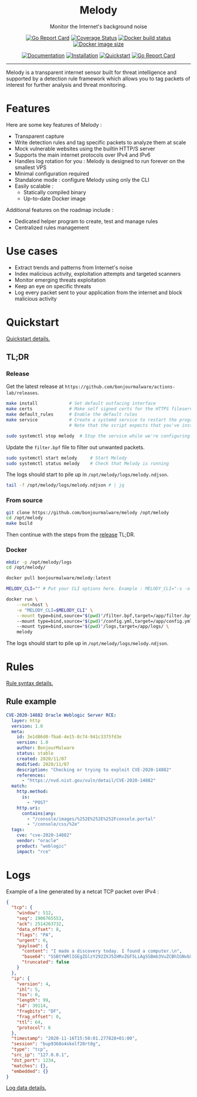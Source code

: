 <p align="center">
  <h1 align="center">Melody</h1>
  <p align="center">Monitor the Internet's background noise</p>
</p>

<p align="center">
    <a href="https://goreportcard.com/badge/github.com/bonjourmalware/melody"><img src="https://goreportcard.com/badge/github.com/bonjourmalware/melody" alt="Go Report Card"/></a>
    <a href="https://coveralls.io/github/bonjourmalware/melody"><img src="https://coveralls.io/repos/github/bonjourmalware/melody/badge.svg" alt="Coverage Status"/></a>
    <a href="https://hub.docker.com/r/bonjourmalware/melody/builds"><img src="https://img.shields.io/docker/cloud/build/bonjourmalware/melody" alt="Docker build status"/></a>
    <a href="https://hub.docker.com/r/bonjourmalware/melody/builds"><img src="https://img.shields.io/docker/image-size/bonjourmalware/melody" alt="Docker image size"/></a>
</p>

<p align="center">
    <a href="https://bonjourmalware.github.io/melody/"><img src="https://img.shields.io/badge/%F0%9F%93%9A-Documentation-informational" alt="Documentation"/></a>
    <a href="https://bonjourmalware.github.io/melody/installation"><img src="https://img.shields.io/badge/%F0%9F%93%9A-Installation-informational" alt="Installation"/></a>
    <a href="https://bonjourmalware.github.io/melody/quickstart"><img src="https://img.shields.io/badge/%F0%9F%93%9A-Quickstart-informational" alt="Quickstart"/></a>
    <a href="https://opensource.org/licenses/MIT"><img src="https://img.shields.io/badge/License-MIT-green.svg" alt="Go Report Card"/></a>
</p>

---

Melody is a transparent internet sensor built for threat intelligence and supported by a detection rule framework which allows you to tag packets of interest for further analysis and threat monitoring.

# Features
Here are some key features of Melody :

+ Transparent capture
+ Write detection rules and tag specific packets to analyze them at scale 
+ Mock vulnerable websites using the builtin HTTP/S server
+ Supports the main internet protocols over IPv4 and IPv6
+ Handles log rotation for you : Melody is designed to run forever on the smallest VPS
+ Minimal configuration required
+ Standalone mode : configure Melody using only the CLI
+ Easily scalable :
    + Statically compiled binary
    + Up-to-date Docker image

Additional features on the roadmap include :

+ Dedicated helper program to create, test and manage rules
+ Centralized rules management

# Use cases

+ Extract trends and patterns from Internet's noise 
+ Index malicious activity, exploitation attempts and targeted scanners
+ Monitor emerging threats exploitation
+ Keep an eye on specific threats
+ Log every packet sent to your application from the internet and block malicious activity

# Quickstart
[Quickstart details.](https://bonjourmalware.github.io/melody/installation)

## TL;DR
### Release
Get the latest release at `https://github.com/bonjourmalware/actions-lab/releases`.

```bash
make install            # Set default outfacing interface
make certs              # Make self signed certs for the HTTPS fileserver
make default_rules      # Enable the default rules
make service            # Create a systemd service to restart the program automatically and launch it at startup 
                        # Note that the script expects that you've installed Melody in /opt/melody

sudo systemctl stop melody  # Stop the service while we're configuring it
```

Update the `filter.bpf` file to filter out unwanted packets.

```bash
sudo systemctl start melody     # Start Melody
sudo systemctl status melody    # Check that Melody is running    
```

The logs should start to pile up in `/opt/melody/logs/melody.ndjson`.

```bash
tail -f /opt/melody/logs/melody.ndjson # | jq
```

### From source

```bash
git clone https://github.com/bonjourmalware/melody /opt/melody
cd /opt/melody
make build
```

Then continue with the steps from the [release](#release) TL;DR.

### Docker

```bash
mkdir -p /opt/melody/logs
cd /opt/melody/

docker pull bonjourmalware/melody:latest

MELODY_CLI="" # Put your CLI options here. Example : MELODY_CLI="-s -o 'http.server.port: 5555'"

docker run \
    --net=host \
    -e "MELODY_CLI=$MELODY_CLI" \
    --mount type=bind,source="$(pwd)"/filter.bpf,target=/app/filter.bpf,readonly \  # Remove this line if you're using the default filter
    --mount type=bind,source="$(pwd)"/config.yml,target=/app/config.yml,readonly \  # Remove this line if you're using the default config
    --mount type=bind,source="$(pwd)"/logs,target=/app/logs/ \                      # The directory must exists in your current directory before running the container
    melody
```

The logs should start to pile up in `/opt/melody/logs/melody.ndjson`.

# Rules

[Rule syntax details.](https://bonjourmalware.github.io/melody/installation)

## Rule example

```yaml
CVE-2020-14882 Oracle Weblogic Server RCE:
  layer: http
  version: 1.0
  meta:
    id: 3e1d86d8-fba6-4e15-8c74-941c3375fd3e
    version: 1.0
    author: BonjourMalware
    status: stable
    created: 2020/11/07
    modified: 2020/11/07
    description: "Checking or trying to exploit CVE-2020-14882"
    references:
      - "https://nvd.nist.gov/vuln/detail/CVE-2020-14882"
  match:
    http.method:
      is:
        - "POST"
    http.uri:
      contains|any:
        - "/console/images/%252E%252E%252Fconsole.portal"
        - "/console/css/%2e"
  tags:
    cve: "cve-2020-14882"
    vendor: "oracle"
    product: "weblogic"
    impact: "rce"
```

# Logs
Example of a line generated by a netcat TCP packet over IPv4 :

```json
{
  "tcp": {
    "window": 512,
    "seq": 1906765553,
    "ack": 2514263732,
    "data_offset": 8,
    "flags": "PA",
    "urgent": 0,
    "payload": {
      "content": "I made a discovery today. I found a computer.\n",
      "base64": "SSBtYWRlIGEgZGlzY292ZXJ5IHRvZGF5LiAgSSBmb3VuZCBhIGNvbXB1dGVyLgo=",
      "truncated": false
    }
  },
  "ip": {
    "version": 4,
    "ihl": 5,
    "tos": 0,
    "length": 99,
    "id": 39114,
    "fragbits": "DF",
    "frag_offset": 0,
    "ttl": 64,
    "protocol": 6
  },
  "timestamp": "2020-11-16T15:50:01.277828+01:00",
  "session": "bup9368o4skolf20rt8g",
  "type": "tcp",
  "src_ip": "127.0.0.1",
  "dst_port": 1234,
  "matches": {},
  "embedded": {}
}
```

[Log data details.](https://bonjourmalware.github.io/melody/layers)
